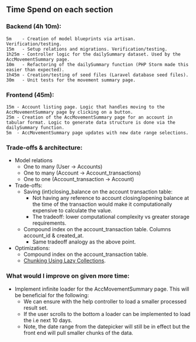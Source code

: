 ## Time Spend on each section

### Backend (4h 10m):
    5m    - Creation of model blueprints via artisan. Verification/testing.
    15m   - Setup relations and migrations. Verification/testing.
    1h25m - Controller logic for the dailySummary dataset. Used by the AccMovementSummary page.
    10m   - Refactoring of the dailySummary function (PHP Storm made this easier than expected).
    1h45m - Creation/testing of seed files (Laravel database seed files).
    30m   - Unit tests for the movement summary page.

### Frontend (45m): 
    15m - Account listing page. Logic that handles moving to the AccMovementSummary page by clicking on a button.
    25m - Creation of the AccMovementSummary page for an account in tabular format. Logic to generate data structure is done via the dailySummary function.
    5m  - AccMovementSummary page updates with new date range selections.

### Trade-offs & architecture:
- Model relations
  - One to many (User -> Accounts)
  - One to many (Account -> Account_transactions)
  - One to one (Account_transaction -> Account)
- Trade-offs:
  - Saving (int)closing_balance on the account transaction table:
    - Not having any reference to account closing/opening balance at the time of the transaction would make it computationally expensive to calculate the value.
    - The tradeoff: lower computational complexity vs greater storage requirements.
  - Compound index on the account_transaction table. Columns account_id & created_at.
    - Same tradeoff analogy as the above point.
- Optimizations:
  - Compound index on the account_transaction table.
  - [Chunking Using Lazy Collections](https://laravel.com/docs/10.x/eloquent#chunking-using-lazy-collections).

### What would I improve on given more time:
- Implement infinite loader for the AccMovementSummary page. This will be beneficial for the following:
  - We can ensure with the help controller to load a smaller processed result set.
  - If the user scrolls to the bottom a loader can be implemented to load the i.e next 10 days.
  - Note, the date range from the datepicker will still be in effect but the front end will pull smaller chunks of the data.
